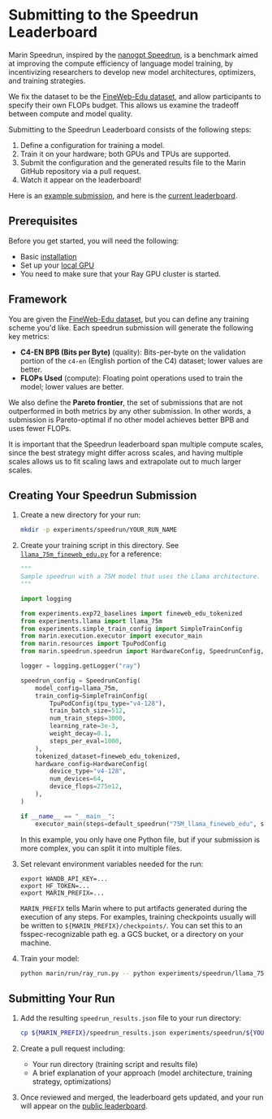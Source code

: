 # Submitting to the Speedrun Leaderboard

Marin Speedrun, inspired by the [nanogpt Speedrun](https://github.com/KellerJordan/modded-nanogpt), is a benchmark
aimed at improving the compute efficiency of language model training, by
incentivizing researchers to develop new model architectures, optimizers, and
training strategies.

We fix the dataset to be the [FineWeb-Edu dataset](https://huggingface.co/datasets/HuggingFaceFW/fineweb-edu),
and allow participants to specify their own FLOPs budget.
This allows us examine the tradeoff between compute and model quality.

Submitting to the Speedrun Leaderboard consists of the following steps:
1. Define a configuration for training a model.
2. Train it on your hardware; both GPUs and TPUs are supported.
3. Submit the configuration and the generated results file to the Marin GitHub repository via a pull request.
4. Watch it appear on the leaderboard!

Here is an [example submission](https://github.com/marin-community/marin/blob/main/experiments/speedrun/llama_75m_fineweb_edu/llama_75m_fineweb_edu.py),
and here is the [current leaderboard](https://marin.community/speedrun).

## Prerequisites

Before you get started, you will need the following:

- Basic [installation](installation.md)
- Set up your [local GPU](local-gpu.md)
- You need to make sure that your Ray GPU cluster is started.

## Framework

You are given the [FineWeb-Edu dataset](https://huggingface.co/datasets/HuggingFaceFW/fineweb-edu),
but you can define any training scheme you'd like.
Each speedrun submission will generate the following key metrics:

- **C4-EN BPB (Bits per Byte)** (quality): Bits-per-byte on the validation portion of the `c4-en` (English portion of the C4) dataset; lower values are better.
- **FLOPs Used** (compute): Floating point operations used to train the model; lower values are better.

We also define the **Pareto frontier**, the set of submissions that are not
outperformed in both metrics by any other submission. In other words, a
submission is Pareto-optimal if no other model achieves better BPB and uses
fewer FLOPs.

It is important that the Speedrun leaderboard span multiple compute scales, since the best strategy might differ across scales,
and having multiple scales allows us to fit scaling laws and extrapolate out to much larger scales.

## Creating Your Speedrun Submission

1. Create a new directory for your run:
   ```bash
   mkdir -p experiments/speedrun/YOUR_RUN_NAME
   ```

2. Create your training script in this directory. See [`llama_75m_fineweb_edu.py`](https://github.com/marin-community/marin/blob/main/experiments/speedrun/llama_75m_fineweb_edu/llama_75m_fineweb_edu.py) for a reference:
   ```python
   """
   Sample speedrun with a 75M model that uses the Llama architecture.
   """

   import logging

   from experiments.exp72_baselines import fineweb_edu_tokenized
   from experiments.llama import llama_75m
   from experiments.simple_train_config import SimpleTrainConfig
   from marin.execution.executor import executor_main
   from marin.resources import TpuPodConfig
   from marin.speedrun.speedrun import HardwareConfig, SpeedrunConfig, default_speedrun

   logger = logging.getLogger("ray")

   speedrun_config = SpeedrunConfig(
       model_config=llama_75m,
       train_config=SimpleTrainConfig(
           TpuPodConfig(tpu_type="v4-128"),
           train_batch_size=512,
           num_train_steps=3000,
           learning_rate=3e-3,
           weight_decay=0.1,
           steps_per_eval=1000,
       ),
       tokenized_dataset=fineweb_edu_tokenized,
       hardware_config=HardwareConfig(
           device_type="v4-128",
           num_devices=64,
           device_flops=275e12,
       ),
   )

   if __name__ == "__main__":
       executor_main(steps=default_speedrun("75M_llama_fineweb_edu", speedrun_config))
   ```
   In this example, you only have one Python file, but if your submission is more complex, you can split it into multiple files.

3. Set relevant environment variables needed for the run:

    ```
    export WANDB_API_KEY=...
    export HF_TOKEN=...
    export MARIN_PREFIX=...
    ```

    `MARIN_PREFIX` tells Marin where to put artifacts generated during the execution of any steps.
    For examples, training checkpoints usually will be written to `${MARIN_PREFIX}/checkpoints/`.
    You can set this to an fsspec-recognizable path eg. a GCS bucket, or a directory on your machine.

4. Train your model:
   ```bash
   python marin/run/ray_run.py -- python experiments/speedrun/llama_75m_fineweb_edu/llama_75m_fineweb_edu.py
   ```

## Submitting Your Run

1. Add the resulting `speedrun_results.json` file to your run directory:
   ```bash
   cp ${MARIN_PREFIX}/speedrun_results.json experiments/speedrun/${YOUR_RUN_NAME}/
   ```

2. Create a pull request including:
    - Your run directory (training script and results file)
    - A brief explanation of your approach (model architecture, training strategy, optimizations)

3. Once reviewed and merged, the leaderboard gets updated, and your run will appear on the [public leaderboard](https://marin.community/speedrun/).